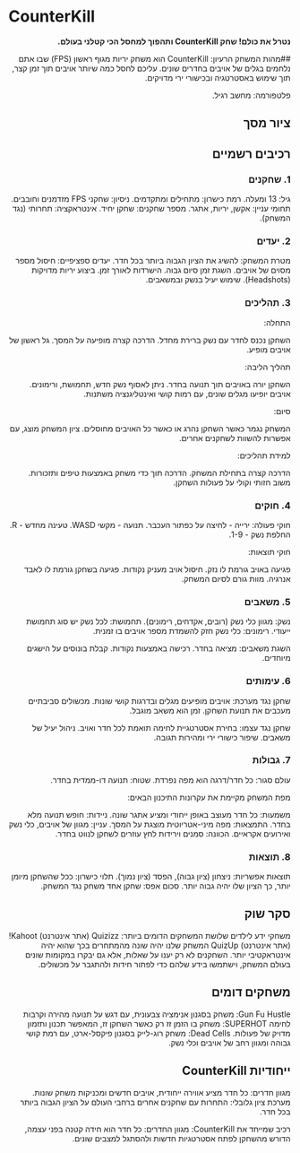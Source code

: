 # CounterKill
<div dir='rtl' lang='he'>


**נטרל את כולם! שחק CounterKill ותהפוך למחסל הכי קטלני בעולם.**

##מהות המשחק
הרעיון: CounterKill הוא משחק יריות מגוף ראשון (FPS) שבו אתם נלחמים בגלים של אויבים בחדרים שונים. עליכם לחסל כמה שיותר אויבים תוך זמן קצר, תוך שימוש באסטרטגיה ובכישורי ירי מדויקים.

פלטפורמה: מחשב רגיל.
## ציור מסך
## רכיבים רשמיים

### 1. שחקנים
גיל: 13 ומעלה.
רמת כישרון: מתחילים ומתקדמים.
ניסיון: שחקני FPS מזדמנים וחובבים.
תחומי עניין: אקשן, יריות, אתגר.
מספר שחקנים: שחקן יחיד.
אינטראקציה: תחרותי (נגד המשחק).

### 2. יעדים
מטרת המשחק: להשיג את הציון הגבוה ביותר בכל חדר.
יעדים ספציפיים:
חיסול מספר מסוים של אויבים.
השגת זמן סיום גבוה.
הישרדות לאורך זמן.
ביצוע יריות מדויקות (Headshots).
שימוש יעיל בנשק ובמשאבים.


### 3. תהליכים

התחלה:

השחקן נכנס לחדר עם נשק ברירת מחדל.
הדרכה קצרה מופיעה על המסך.
גל ראשון של אויבים מופיע.

תהליך הליבה:

השחקן יורה באויבים תוך תנועה בחדר.
ניתן לאסוף נשק חדש, תחמושת, ורימונים.
אויבים יופיעו מגלים שונים, עם רמות קושי ואינטליגנציה משתנות.

סיום:

המשחק נגמר כאשר השחקן נהרג או כאשר כל האויבים מחוסלים.
ציון המשחק מוצג, עם אפשרות להשוות לשחקנים אחרים.

למידת תהליכים:

הדרכה קצרה בתחילת המשחק.
הדרכה תוך כדי משחק באמצעות טיפים ותזכורות.
משוב חזותי וקולי על פעולות השחקן.

### 4. חוקים
חוקי פעולה:
ירייה - לחיצה על כפתור העכבר.
תנועה - מקשי WASD.
טעינה מחדש - R.
החלפת נשק - 1-9.

חוקי תוצאות:

פגיעה באויב גורמת לו נזק.
חיסול אויב מעניק נקודות.
פגיעה בשחקן גורמת לו לאבד אנרגיה.
מוות גורם לסיום המשחק.

### 5. משאבים
נשק: מגוון כלי נשק (רובים, אקדחים, רימונים).
תחמושת: לכל נשק יש סוג תחמושת ייעודי.
רימונים: כלי נשק חזק להשמדת מספר אויבים בו זמנית.

השגת משאבים:
מציאה בחדר.
רכישה באמצעות נקודות.
קבלת בונוסים על הישגים מיוחדים.

### 6. עימותים

שחקן נגד מערכת:
אויבים מופיעים מגלים ובדרגות קושי שונות.
מכשולים סביבתיים מעכבים את תנועת השחקן.
זמן הוא משאב מוגבל.

שחקן נגד עצמו:
בחירת אסטרטגיית לחימה תואמת לכל חדר ואויב.
ניהול יעיל של משאבים.
שיפור כישורי ירי ומהירות תגובה.


### 7. גבולות

עולם סגור: כל חדר/דרגה הוא מפה נפרדת.
שטוח: תנועה דו-ממדית בחדר.

מפת המשחק מקיימת את עקרונות התיכנון הבאים:

משמעות: כל חדר מעוצב באופן ייחודי ומציע אתגר שונה.
ניידות: חופש תנועה מלא בחדר.
התמצאות: מפה מיני-אטריוטית מוצגת על המסך.
עניין: מגוון של אויבים, כלי נשק ואירועים אקראיים.
הכוונה: סמנים וירידות לחץ עוזרים לשחקן לנווט בחדר.


### 8. תוצאות

תוצאות אפשריות: ניצחון (ציון גבוה), הפסד (ציון נמוך).
תלוי כישרון: ככל שהשחקן מיומן יותר, כך הציון שלו יהיה גבוה יותר.
סכום אפס: שחקן אחד משחק נגד המשחק.

## סקר שוק

משחקי ידע לילדים
שלושת המשחקים הדומים ביותר:
Quizizz (אתר אינטרנט)
Kahoot! (אתר אינטרנט)
QuizUp 
המשחק שלנו יהיה שונה מהמתחרים בכך שהוא יהיה אינטראקטיבי יותר. השחקנים לא רק יענו על שאלות, אלא גם יבקרו במקומות שונים בעולם המשחק, וישתמשו בידע שלהם כדי לפתור חידות ולהתגבר על מכשולים.

## משחקים דומים
Gun Fu Hustle: משחק בסגנון אנימציה צבעונית, עם דגש על תנועה מהירה וקרבות לחימה
SUPERHOT: משחק בו הזמן זז רק כאשר השחקן זז, המאפשר תכנון ותזמון מדויק של פעולות.
Dead Cells: משחק רוג-לייק בסגנון פיקסל-ארט, עם רמת קושי גבוהה ומגוון רחב של אויבים וכלי נשק.

## ייחודיות CounterKill

מגוון חדרים: כל חדר מציע אווירה ייחודית, אויבים חדשים ומכניקות משחק שונות.
מערכת ציון גלובלי: התחרות עם שחקנים אחרים ברחבי העולם על הציון הגבוה ביותר בכל חדר.

רכיב שמייחד את CounterKill:
מגוון החדרים: כל חדר הוא חידה קטנה בפני עצמה, הדורש מהשחקן לפתח אסטרטגיות חדשות ולהסתגל למצבים שונים.

</div>
